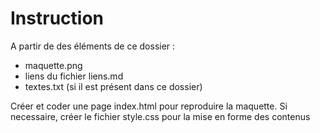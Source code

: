 # Instruction

A partir de des éléments de ce dossier :

- maquette.png
- liens du fichier liens.md
- textes.txt (si il est présent dans ce dossier)

Créer et coder une page index.html pour reproduire la maquette.
Si necessaire, créer le fichier style.css pour la mise en forme des contenus
